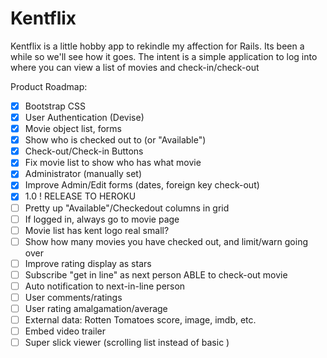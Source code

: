 # Kentflix

Kentflix is a little hobby app to rekindle my affection for Rails.  Its been a while so we'll see how it goes.
The intent is a simple application to log into where you can view a list of movies and check-in/check-out

Product Roadmap:

- [x] Bootstrap CSS
- [x] User Authentication (Devise)
- [x] Movie object list, forms
- [X] Show who is checked out to (or "Available")
- [X] Check-out/Check-in Buttons
- [X] Fix movie list to show who has what movie
- [X] Administrator (manually set)
- [X] Improve Admin/Edit forms (dates, foreign key check-out)
- [X] 1.0 ! RELEASE TO HEROKU
- [ ] Pretty up "Available"/Checkedout columns in grid
- [ ] If logged in, always go to movie page
- [ ] Movie list has kent logo real small?
- [ ] Show how many movies you have checked out, and limit/warn going over
- [ ] Improve rating display as stars
- [ ] Subscribe "get in line" as next person ABLE to check-out movie
- [ ] Auto notification to next-in-line person  
- [ ] User comments/ratings
- [ ] User rating amalgamation/average 
- [ ] External data: Rotten Tomatoes score, image, imdb, etc.
- [ ] Embed video trailer
- [ ] Super slick viewer (scrolling list instead of basic <table>)
